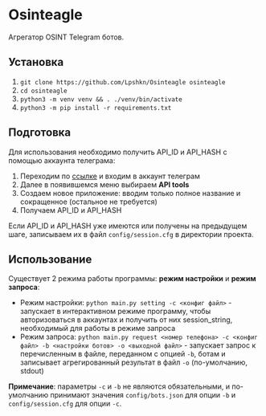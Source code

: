 # Osinteagle

Агрегатор OSINT Telegram ботов.

## Установка

1. `git clone https://github.com/Lpshkn/Osinteagle osinteagle`
2. `cd osinteagle`
3. `python3 -m venv venv && . ./venv/bin/activate`
4. `python3 -m pip install -r requirements.txt`

## Подготовка

Для использования необходимо получить API_ID и API_HASH с помощью аккаунта телеграма:

1. Переходим по [ссылке](https://my.telegram.org/) и входим в аккаунт телеграм
2. Далее в появившемся меню выбираем **API tools**
3. Создаем новое приложение: вводим только полное название и сокращенное (остальное не требуется)
4. Получаем API_ID и API_HASH

Если API_ID и API_HASH уже имеются или получены на предыдущем шаге, записываем их в файл `config/session.cfg` в директории проекта.

## Использование

Существует 2 режима работы программы: **режим настройки** и **режим запроса**:
* Режим настройки: `python main.py setting -c <конфиг файл>` - запускает в интерактивном режиме программу, чтобы 
авторизоваться в аккаунтах и получить от них session_string, необходимый для работы в режиме запроса
* Режим запроса: `python main.py request <номер телефона> -c <конфиг файл> -b <настройки ботов> -o <выходной файл>` - 
запускает запрос к перечисленным в файле, переданном с опцией `-b`, ботам и записывает агрегированный результат в 
  файл `-o` (по-умолчанию, stdout)
  
**Примечание**: параметры `-c` и `-b` не являются обязательными, и по-умолчанию принимают значения `config/bots.json`
для опции `-b` и `config/session.cfg` для опции `-c`.